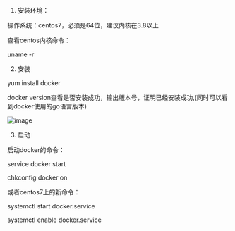 1. 安装环境：

操作系统：centos7，必须是64位，建议内核在3.8以上

查看centos内核命令：

uname -r

2. 安装

yum install docker

docker version查看是否安装成功，输出版本号，证明已经安装成功,(同时可以看到docker使用的go语言版本)

 ![image]()



3. 启动

启动docker的命令：

service docker start

chkconfig docker on

或者centos7上的新命令：

systemctl start docker.service

systemctl enable docker.service
